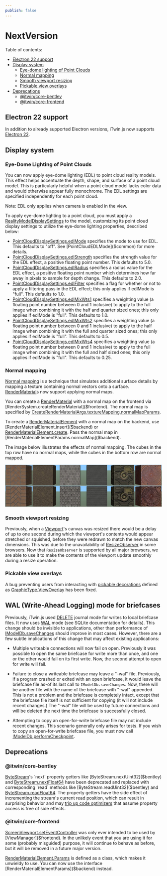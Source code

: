 ```yaml
---
publish: false
---
```

# NextVersion

Table of contents:

- [Electron 22 support](#electron-22-support)
- [Display system](#display-system)
  - [Eye-dome lighting of Point Clouds](#eye-dome-lighting-of-point-clouds)
  - [Normal mapping](#normal-mapping)
  - [Smooth viewport resizing](#smooth-viewport-resizing)
  - [Pickable view overlays](#pickable-view-overlays)
- [Deprecations](#deprecations)
  - [@itwin/core-bentley](#itwincore-bentley)
  - [@itwin/core-frontend](#itwincore-frontend)

## Electron 22 support

In addition to already supported Electron versions, iTwin.js now supports [Electron 22](https://www.electronjs.org/blog/electron-22-0).

## Display system

### Eye-Dome Lighting of Point Clouds

You can now apply eye-dome lighting (EDL) to point cloud reality models. This effect helps accentuate the depth, shape, and surface of a point cloud model. This is particularly helpful when a point cloud model lacks color data and would otherwise appear fully monochrome. The EDL settings are specified independently for each point cloud.

Note: EDL only applies when camera is enabled in the view.

To apply eye-dome lighting to a point cloud, you must apply a [RealityModelDisplaySettings]($common) to the model, customizing its point cloud display settings to utilize the eye-dome lighting properties, described below:

- [PointCloudDisplaySettings.edlMode]($common) specifies the mode to use for EDL. This defaults to "off". See [PointCloudEDLMode]($common) for more details.
- [PointCloudDisplaySettings.edlStrength]($common) specifies the strength value for the EDL effect, a positive floating point number. This defaults to 5.0.
- [PointCloudDisplaySettings.edlRadius]($common) specifies a radius value for the EDL effect, a positive floating point number which determines how far away in pixels to sample for depth change. This defaults to 2.0.
- [PointCloudDisplaySettings.edlFilter]($common) specifies a flag for whether or not to apply a filtering pass in the EDL effect; this only applies if edlMode is "full". This defaults to 1.0.
- [PointCloudDisplaySettings.edlMixWts1]($common) specifies a weighting value (a floating point number between 0 and 1 inclusive) to apply to the full image when combining it with the half and quarter sized ones; this only applies if edlMode is "full". This defaults to 1.0.
- [PointCloudDisplaySettings.edlMixWts2]($common) specifies a weighting value (a floating point number between 0 and 1 inclusive) to apply to the half image when combining it with the full and quarter sized ones; this only applies if edlMode is "full". This defaults to 0.5.
- [PointCloudDisplaySettings.edlMixWts4]($common) specifies a weighting value (a floating point number between 0 and 1 inclusive) to apply to the full image when combining it with the full and half sized ones; this only applies if edlMode is "full". This defaults to 0.25.

### Normal mapping

[Normal mapping](https://en.wikipedia.org/wiki/Normal_mapping) is a technique that simulates additional surface details by mapping a texture containing normal vectors onto a surface. [RenderMaterial]($common)s now support applying normal maps.

You can create a [RenderMaterial]($common) with a normal map on the frontend via [RenderSystem.createRenderMaterial]($frontend). The normal map is specified by [CreateRenderMaterialArgs.textureMapping.normalMapParams]($frontend).

To create a [RenderMaterialElement]($backend) with a normal map on the backend, use [RenderMaterialElement.insert]($backend) or [RenderMaterialElement.create]($backend). Pass the normal map in [RenderMaterialElementParams.normalMap]($backend).

The image below illustrates the effects of normal mapping. The cubes in the top row have no normal maps, while the cubes in the bottom row are normal mapped.

![Normal mapping](./assets/normal-maps.jpg)

### Smooth viewport resizing

Previously, when a [Viewport]($frontend)'s canvas was resized there would be a delay of up to one second during which the viewport's contents would appear stretched or squished, before they were redrawn to match the new canvas dimensions. This was due to the unavailability of [ResizeObserver](https://developer.mozilla.org/en-US/docs/Web/API/ResizeObserver) in some browsers. Now that `ResizeObserver` is supported by all major browsers, we are able to use it to make the contents of the viewport update smoothly during a resize operation.

### Pickable view overlays

A bug preventing users from interacting with [pickable decorations](../learning/frontend/ViewDecorations.md#pickable-view-graphic-decorations) defined as [GraphicType.ViewOverlay]($frontend) has been fixed.

## WAL (Write-Ahead Logging) mode for briefcases

Previously, iTwin.js used [DELETE](https://www.sqlite.org/pragma.html#pragma_journal_mode) journal mode for writes to local briefcase files. It now uses [WAL](https://www.sqlite.org/wal.html) mode (see SQLite documentation for details). This change should be invisible to applications, other than performance of [IModelDb.saveChanges]($backend) should improve in most cases. However, there are a few subtle implications of this change that may affect existing applications:

- Multiple writeable connections will now fail on open. Previously it was possible to open the same briefcase for write more than once, and one or the other would fail on its first write. Now, the second attempt to open for write will fail.

- Failure to close a writeable briefcase may leave a "-wal" file. Previously, if a program crashed or exited with an open briefcase, it would leave the briefcase file as-of its last call to `IModelDb.saveChanges`. Now, there will be another file with the name of the briefcase with "-wal" appended. This is not a problem and the briefcase is completely intact, except that the briefcase file itself is not sufficient for copying (it will not include recent changes.) The "-wal" file will be used by future connections and will be deleted the next time the briefcase is successfully closed.

- Attempting to copy an open-for-write briefcase file may not include recent changes. This scenario generally only arises for tests. If you wish to copy an open-for-write briefcase file, you must now call [IModelDb.performCheckpoint]($backend).


## Deprecations

### @itwin/core-bentley

[ByteStream]($bentley)'s `next` property getters like [ByteStream.nextUint32]($bentley) and [ByteStream.nextFloat64]($bentley) have been deprecated and replaced with corresponding `read` methods like [ByteStream.readUint32]($bentley) and [ByteStream.readFloat64]($bentley). The property getters have the side effect of incrementing the stream's current read position, which can result in surprising behavior and may [trip up code optimizers](https://github.com/angular/angular-cli/issues/12128#issuecomment-472309593) that assume property access is free of side effects.

### @itwin/core-frontend

[ScreenViewport.setEventController]($frontend) was only ever intended to be used by [ViewManager]($frontend). In the unlikely event that you are using it for some (probably misguided) purpose, it will continue to behave as before, but it will be removed in a future major version.

[RenderMaterialElement.Params]($backend) is defined as a class, which makes it unwieldy to use. You can now use the interface [RenderMaterialElementParams]($backend) instead.
